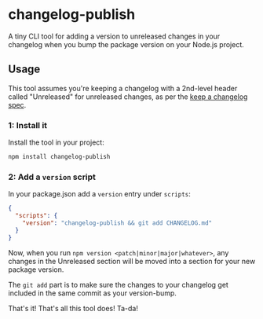 # changelog-publish

A tiny CLI tool for adding a version to unreleased changes in your changelog
when you bump the package version on your Node.js project.

## Usage

This tool assumes you're keeping a changelog with a 2nd-level header called
"Unreleased" for unreleased changes, as per the
[keep a changelog spec](https://keepachangelog.com/en/1.0.0/).

### 1: Install it

Install the tool in your project:

```sh
npm install changelog-publish
```

### 2: Add a `version` script

In your package.json add a `version` entry under `scripts`:

```json
{
  "scripts": {
    "version": "changelog-publish && git add CHANGELOG.md"
  }
}
```

Now, when you run `npm version <patch|minor|major|whatever>`, any changes in the
Unreleased section will be moved into a section for your new package version.

The `git add` part is to make sure the changes to your changelog get included in
the same commit as your version-bump.

That's it! That's all this tool does! Ta-da!
